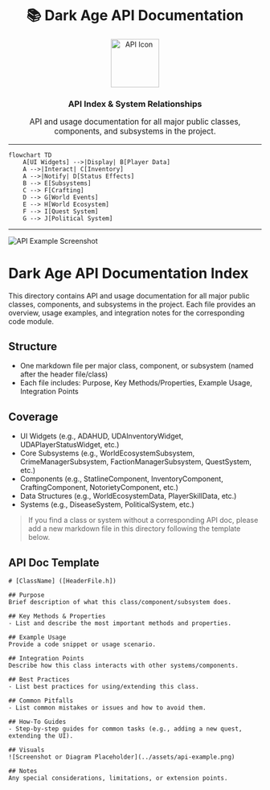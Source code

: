 
<div align="center">
  <h1>📚 Dark Age API Documentation</h1>
  <img src="https://img.icons8.com/color/96/api-settings.png" alt="API Icon" width="96"/>
  <h3>API Index & System Relationships</h3>
  <p style="font-size:1.1em;">API and usage documentation for all major public classes, components, and subsystems in the project.</p>
</div>

---

```mermaid
flowchart TD
    A[UI Widgets] -->|Display| B[Player Data]
    A -->|Interact| C[Inventory]
    A -->|Notify| D[Status Effects]
    B --> E[Subsystems]
    C --> F[Crafting]
    D --> G[World Events]
    E --> H[World Ecosystem]
    F --> I[Quest System]
    G --> J[Political System]
```

---

<!-- Visual Example Placeholder -->
![API Example Screenshot](../assets/api-example.png)

# Dark Age API Documentation Index

This directory contains API and usage documentation for all major public classes, components, and subsystems in the project. Each file provides an overview, usage examples, and integration notes for the corresponding code module.

## Structure
- One markdown file per major class, component, or subsystem (named after the header file/class)
- Each file includes: Purpose, Key Methods/Properties, Example Usage, Integration Points

## Coverage
- UI Widgets (e.g., ADAHUD, UDAInventoryWidget, UDAPlayerStatusWidget, etc.)
- Core Subsystems (e.g., WorldEcosystemSubsystem, CrimeManagerSubsystem, FactionManagerSubsystem, QuestSystem, etc.)
- Components (e.g., StatlineComponent, InventoryComponent, CraftingComponent, NotorietyComponent, etc.)
- Data Structures (e.g., WorldEcosystemData, PlayerSkillData, etc.)
- Systems (e.g., DiseaseSystem, PoliticalSystem, etc.)

> If you find a class or system without a corresponding API doc, please add a new markdown file in this directory following the template below.

## API Doc Template
```
# [ClassName] ([HeaderFile.h])

## Purpose
Brief description of what this class/component/subsystem does.

## Key Methods & Properties
- List and describe the most important methods and properties.

## Example Usage
Provide a code snippet or usage scenario.

## Integration Points
Describe how this class interacts with other systems/components.

## Best Practices
- List best practices for using/extending this class.

## Common Pitfalls
- List common mistakes or issues and how to avoid them.

## How-To Guides
- Step-by-step guides for common tasks (e.g., adding a new quest, extending the UI).

## Visuals
![Screenshot or Diagram Placeholder](../assets/api-example.png)

## Notes
Any special considerations, limitations, or extension points.
```
